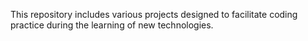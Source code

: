 This repository includes various projects designed to facilitate coding practice during the learning of new technologies.